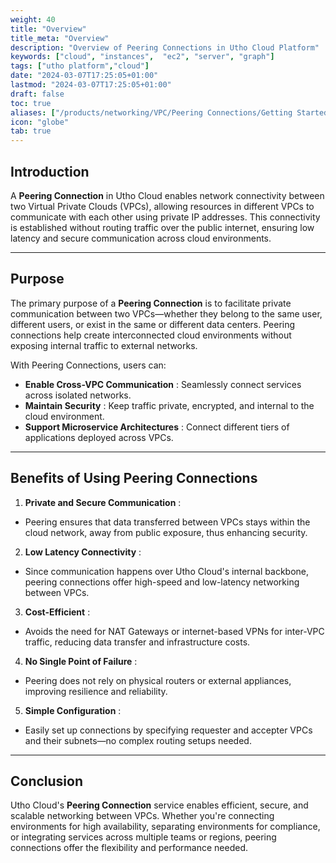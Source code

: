 ```yaml
---
weight: 40
title: "Overview"
title_meta: "Overview"
description: "Overview of Peering Connections in Utho Cloud Platform"
keywords: ["cloud", "instances",  "ec2", "server", "graph"]
tags: ["utho platform","cloud"]
date: "2024-03-07T17:25:05+01:00"
lastmod: "2024-03-07T17:25:05+01:00"
draft: false
toc: true
aliases: ["/products/networking/VPC/Peering Connections/Getting Started/Overview"]
icon: "globe"
tab: true
---
```



## **Introduction**

A **Peering Connection** in Utho Cloud enables network connectivity between two Virtual Private Clouds (VPCs), allowing resources in different VPCs to communicate with each other using private IP addresses. This connectivity is established without routing traffic over the public internet, ensuring low latency and secure communication across cloud environments.

---

## **Purpose**

The primary purpose of a **Peering Connection** is to facilitate private communication between two VPCs—whether they belong to the same user, different users, or exist in the same or different data centers. Peering connections help create interconnected cloud environments without exposing internal traffic to external networks.

With Peering Connections, users can:

* **Enable Cross-VPC Communication** : Seamlessly connect services across isolated networks.
* **Maintain Security** : Keep traffic private, encrypted, and internal to the cloud environment.
* **Support Microservice Architectures** : Connect different tiers of applications deployed across VPCs.

---

## **Benefits of Using Peering Connections**

1. **Private and Secure Communication** :

* Peering ensures that data transferred between VPCs stays within the cloud network, away from public exposure, thus enhancing security.

2. **Low Latency Connectivity** :

* Since communication happens over Utho Cloud's internal backbone, peering connections offer high-speed and low-latency networking between VPCs.

3. **Cost-Efficient** :

* Avoids the need for NAT Gateways or internet-based VPNs for inter-VPC traffic, reducing data transfer and infrastructure costs.

4. **No Single Point of Failure** :

* Peering does not rely on physical routers or external appliances, improving resilience and reliability.

5. **Simple Configuration** :

* Easily set up connections by specifying requester and accepter VPCs and their subnets—no complex routing setups needed.

---

## **Conclusion**

Utho Cloud's **Peering Connection** service enables efficient, secure, and scalable networking between VPCs. Whether you're connecting environments for high availability, separating environments for compliance, or integrating services across multiple teams or regions, peering connections offer the flexibility and performance needed.
